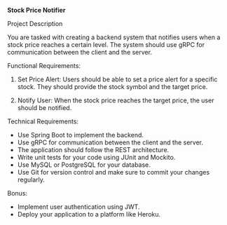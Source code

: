 
**Stock Price Notifier**

Project Description

You are tasked with creating a backend system that notifies users when a stock price reaches a certain level. The system should use gRPC for communication between the client and the server.

Functional Requirements:

1.  Set Price Alert: Users should be able to set a price alert for a specific stock. They should provide the stock symbol and the target price.
    
2.  Notify User: When the stock price reaches the target price, the user should be notified.
    

Technical Requirements:

-   Use Spring Boot to implement the backend.
-   Use gRPC for communication between the client and the server.
-   The application should follow the REST architecture.
-   Write unit tests for your code using JUnit and Mockito.
-   Use MySQL or PostgreSQL for your database.
-   Use Git for version control and make sure to commit your changes regularly.

Bonus:

-   Implement user authentication using JWT.
-   Deploy your application to a platform like Heroku.